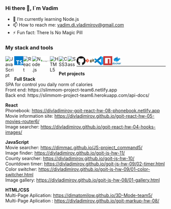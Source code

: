 ### Hi there 👋, I`m Vadim

- 🌱 I’m currently learning Node.js
- 📫 How to reach me: vadim.di.vladimirov@gmail.com
- ⚡ Fun fact: There Is No Magic Pill

### My stack and tools

<img align="left" alt="JavaScript" width="28px" src="https://cdn.jsdelivr.net/gh/devicons/devicon/icons/javascript/javascript-original.svg" />
<img align="left" alt="TypeScript" width="28px" src="https://raw.githubusercontent.com/github/explore/80688e429a7d4ef2fca1e82350fe8e3517d3494d/topics/typescript/typescript.png" />
<img align="left" alt="React" width="28px" src="https://cdn.jsdelivr.net/gh/devicons/devicon/icons/react/react-original.svg" />
<img align="left" alt="Node.js" width="28px" src="https://cdn.jsdelivr.net/gh/devicons/devicon/icons/nodejs/nodejs-original.svg" />
<img align="left" alt="MongoDB" width="28px" src="https://raw.githubusercontent.com/github/explore/80688e429a7d4ef2fca1e82350fe8e3517d3494d/topics/mongodb/mongodb.png" />
<img align="left" alt="HTML5" width="28px" src="https://cdn.jsdelivr.net/gh/devicons/devicon/icons/html5/html5-original.svg" />
<img align="left" alt="CSS3" width="28px" src="https://cdn.jsdelivr.net/gh/devicons/devicon/icons/css3/css3-original.svg" />
<img align="left" alt="Sass" width="28px" src="https://cdn.jsdelivr.net/gh/devicons/devicon/icons/sass/sass-original.svg" />
<img align="left" alt="GitHub" width="28x" src="https://raw.githubusercontent.com/github/explore/78df643247d429f6cc873026c0622819ad797942/topics/github/github.png" />
<img align="left" alt="Git" width="28px" src="https://raw.githubusercontent.com/github/explore/80688e429a7d4ef2fca1e82350fe8e3517d3494d/topics/git/git.png" />
<img align="left" alt="Visual Studio Code" width="28px" src="https://raw.githubusercontent.com/github/explore/80688e429a7d4ef2fca1e82350fe8e3517d3494d/topics/visual-studio-code/visual-studio-code.png" />
<img align="left" alt="Npm" width="28px" src="https://raw.githubusercontent.com/github/explore/80688e429a7d4ef2fca1e82350fe8e3517d3494d/topics/npm/npm.png" />
<img align="left" alt="Docker" width="28px" src="https://raw.githubusercontent.com/github/explore/80688e429a7d4ef2fca1e82350fe8e3517d3494d/topics/docker/docker.png" />
<br>
<hr>
<b>Pet projects</b><br>
<b>Full Stack</b><br>
SPA for control you daily norm of calories<br>
Front end: https://slimmom-project-team6.netlify.app<br>
Back end: https://slimmom-project-team6.herokuapp.com/api-docs/<br>

<b>React</b><br>
Phonebook: https://divladimirov-goit-react-hw-08-phonebook.netlify.app<br>
Movie information site: https://divladimirov.github.io/goit-react-hw-05-movies-router6/<br>
Image searcher: https://divladimirov.github.io/goit-react-hw-04-hooks-images/<br>

<b>JavaScript</b><br>
Movie searcher: https://dimmac.github.io/JS-project_command5/<br>
Image finder: https://divladimirov.github.io/goit-js-hw-11/<br>
County searcher: https://divladimirov.github.io/goit-js-hw-10/<br>
Countdown timer: https://divladimirov.github.io/goit-js-hw-09/02-timer.html<br>
Color switcher: https://divladimirov.github.io/goit-js-hw-09/01-color-switcher.html<br>
Image gallery: https://divladimirov.github.io/goit-js-hw-08/01-gallery.html<br>

<b>HTML/CSS</b><br>
Multi-Page Aplication: https://dimatomilow.github.io/3D-Mode-team5/<br>
Multi-Page Aplication : https://divladimirov.github.io/goit-markup-hw-08/<br>




<!--
**diVladimirov/diVladimirov** is a ✨ _special_ ✨ repository because its `README.md` (this file) appears on your GitHub profile.

Here are some ideas to get you started:

- 🔭 I’m currently working on ...
- 🌱 I’m currently learning ...
- 👯 I’m looking to collaborate on ...
- 🤔 I’m looking for help with ...
- 💬 Ask me about ...
- 📫 How to reach me: ...
- 😄 Pronouns: ...
- ⚡ Fun fact: ...
-->

